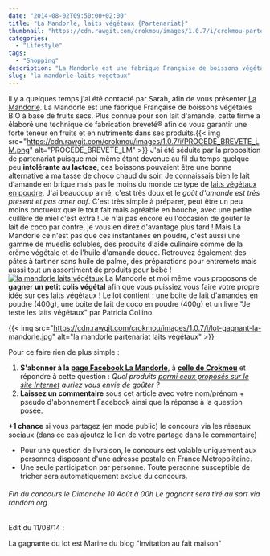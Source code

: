 ```yaml
---
date: "2014-08-02T09:50:00+02:00"
title: "La Mandorle, laits végétaux {Partenariat}"
thumbnail: "https://cdn.rawgit.com/crokmou/images/1.0.7/i/crokmou-partenariat-la-mandorle-boisson-vegetale.jpg"
categories:
  - "Lifestyle"
tags:
  - "Shopping"
description: "La Mandorle est une fabrique Française de boissons végétales BIO à base de fruits secs. Plus connue pour son lait d'amande, elle fabrique aussi du muesli..."
slug: "la-mandorle-laits-vegetaux"
---
```


Il y a quelques temps j'ai été contacté par Sarah, afin de vous présenter [La Mandorle](http://lamandorle.com/). La Mandorle est une fabrique Française de boissons végétales BIO à base de fruits secs. Plus connue pour son lait d'amande, cette firme a élaboré une technique de fabrication breveté® afin de vous garantir une forte teneur en fruits et en nutriments dans ses produits.{{< img src="https://cdn.rawgit.com/crokmou/images/1.0.7/i/PROCEDE_BREVETE_LM.png" alt="PROCEDE_BREVETE_LM" >}} J'ai été séduite par la proposition de partenariat puisque moi même étant devenue au fil du temps quelque peu **intolérante au lactose**, ces boissons pouvaient être une bonne alternative à ma tasse de choco chaud du soir. Je connaissais bien le lait d'amande en brique mais pas le moins du monde ce type de [laits végétaux en poudre](http://lamandorle.com/fr/37-les-poudres). J'ai beaucoup aimé, c'est très doux et le _goût d'amande est très présent et pas amer ouf_. C'est très simple à préparer, peut être un peu moins onctueux que le tout fait mais agréable en bouche, avec une petite cuillère de miel c'est extra ! Je n'ai pas encore eu l'occasion de goûter le lait de coco par contre, je vous en direz d'avantage plus tard ! Mais La Mandorle ce n'est pas que ces instantanés en poudre, c'est aussi une gamme de mueslis solubles, des produits d'aide culinaire comme de la crème végétale et de l'huile d'amande douce. Retrouvez également des pâtes à tartiner sans huile de palme, des préparations pour entremets mais aussi tout un assortiment de produits pour bébé ! [![la mandorle laits végétaux](https://cdn.rawgit.com/crokmou/images/1.0.7/i/crokmou-partenariat-la-mandorle-boisson-vegetale-1.jpg)](https://cdn.rawgit.com/crokmou/images/1.0.7/i/crokmou-partenariat-la-mandorle-boisson-vegetale-1.jpg) La Mandorle et moi même vous proposons de **gagner un petit colis végétal** afin que vous puissiez vous faire votre propre idée sur ces laits végétaux ! Le lot contient : une boite de lait d'amandes en poudre (400g), une boite de lait de coco en poudre (400g) et un livre "Je teste les laits végétaux" par Patricia Collino.

{{< img src="https://cdn.rawgit.com/crokmou/images/1.0.7/i/lot-gagnant-la-mandorle.jpg" alt="la mandorle partenariat laits végétaux" >}}

Pour ce faire rien de plus simple :

1.  **S'abonner à la [page Facebook La Mandorle](https://www.facebook.com/LaMandorle)**, à [**celle de Crokmou**](https://www.facebook.com/crokmou.blog) et répondre à cette question : _Quel produits [parmi ceux proposés sur le site Internet](http://lamandorle.com/) auriez vous envie de goûter ?_
2.  **Laissez un commentaire** sous cet article avec votre nom/prénom + pseudo d'abonnement Facebook ainsi que la réponse à la question posée.

**+1 chance** si vous partagez (en mode public) le concours via les réseaux sociaux (dans ce cas ajoutez le lien de votre partage dans le commentaire)

*   Pour une question de livraison, le concours est valable uniquement aux personnes disposant d'une adresse postale en France Métropolitaine.
*   Une seule participation par personne. Toute personne susceptible de tricher sera automatiquement exclue du concours.

###### Fin du concours le Dimanche 10 Août à 00h Le gagnant sera tiré au sort via random.org

Edit du 11/08/14 : 

La gagnante du lot est Marine du blog "Invitation au fait maison"